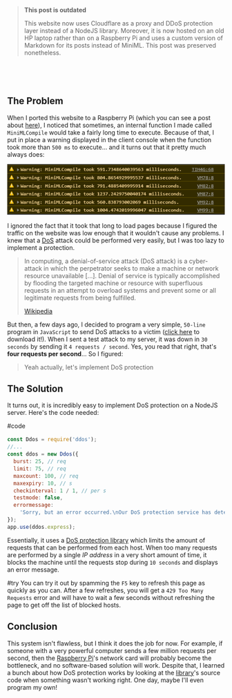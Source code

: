 > **This post is outdated**
>
> This website now uses Cloudflare as a proxy and DDoS protection layer instead of a NodeJS library. Moreover, it is now hosted on an old HP laptop rather than on a Raspberry Pi and uses a custom version of Markdown for its posts instead of MiniML. This post was preserved nonetheless.

&nbsp;

&nbsp;

## The Problem

When I ported this website to a Raspberry Pi (which you can see a post about [here](../Raspberry-Pi-Server/)), I noticed that sometimes, an internal function I made called `MiniMLCompile` would take a fairly long time to execute. Because of that, I put in place a warning displayed in the client console when the function took more than `500 ms` to execute... and it turns out that it pretty much always does:

![chrome console showing performance warnings](./warnings.png)

I ignored the fact that it took that long to load pages because I figured the traffic on the website was low enough that it wouldn't cause any problems. I knew that a [DoS](https://en.wikipedia.org/wiki/Denial-of-service_attack) attack could be performed very easily, but I was too lazy to implement a protection.

> In computing, a denial-of-service attack (DoS attack) is a cyber-attack in which the perpetrator seeks to make a machine or network resource unavailable [...]. Denial of service is typically accomplished by flooding the targeted machine or resource with superfluous requests in an attempt to overload systems and prevent some or all legitimate requests from being fulfilled.
>
> [Wikipedia](https://en.wikipedia.org/wiki/Denial-of-service_attack)

But then, a few days ago, I decided to program a very simple, `50-line` program in `JavaScript` to send DoS attacks to a victim ([click here](./Website%20DoS.js) to download it!). When I sent a test attack to my server, it was down in `30 seconds` by sending it `4 requests / second`. Yes, you read that right, that's **four requests per second**... So I figured:

> Yeah actually, let's implement DoS protection

## The Solution

It turns out, it is incredibly easy to implement DoS protection on a NodeJS server. Here's the code needed:

#code

```javascript
const Ddos = require('ddos');
//...
const ddos = new Ddos({
  burst: 25, // req
  limit: 75, // req
  maxcount: 100, // req
  maxexpiry: 10, // s
  checkinterval: 1 / 1, // per s
  testmode: false,
  errormessage:
    'Sorry, but an error occurred.\nOur DoS protection service has detected unusual activity from your system. Please try again later.',
});
app.use(ddos.express);
```

Essentially, it uses a [DoS protection library](https://www.npmjs.com/package/ddos) which limits the amount of requests that can be performed from each host. When too many requests are performed by a single _IP address_ in a very short amount of time, it blocks the machine until the requests stop during `10 seconds` and displays an error message.

#try
You can try it out by spamming the `F5` key to refresh this page as quickly as you can. After a few refreshes, you will get a `429 Too Many Requests` error and will have to wait a few seconds without refreshing the page to get off the list of blocked hosts.

## Conclusion

This system isn't flawless, but I think it does the job for now. For example, if someone with a very powerful computer sends a few million requests per second, then the [Raspberry Pi](../Raspberry-Pi-Server/)'s network card will probably become the bottleneck, and no software-based solution will work. Despite that, I learned a bunch about how DoS protection works by looking at the [library](https://www.npmjs.com/package/ddos)'s source code when something wasn't working right. One day, maybe I'll even program my own!
